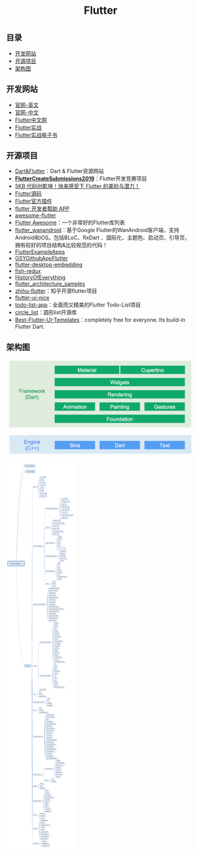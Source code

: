 <h1 align="center">Flutter<h1>

## 目录

* [开发网站](#开发网站)
* [开源项目](#开源项目)
* [架构图](#架构图)

## 开发网站

* [官网-英文](https://flutter.dev)
* [官网-中文](https://flutter-io.cn)
* [Flutter中文网](https://flutterchina.club)
* [Flutter实战](https://book.flutterchina.club/)
* [Flutter实战电子书](https://github.com/flutterchina/flutter-in-action)

## 开源项目

* [Dart&Flutter](https://pub.dev/)：Dart & Flutter资源网站
* [**FlutterCreateSubmissions2019**](https://github.com/pinkeshdarji/FlutterCreateSubmissions2019)：Flutter开发竞赛项目
* [5KB 代码创乾坤！快来感受下 Flutter 的美妙与潜力！](https://mp.weixin.qq.com/s?__biz=MzAwODY4OTk2Mg==&mid=2652049406&idx=1&sn=3baafcc89a06897792f130da199d1cba&chksm=808cafbbb7fb26ad91a21a7546da2f83b110b17b6ee86e2878169b8f35389895a9b5c1a7e98a&xtrack=1&scene=90&subscene=93&sessionid=1559179898&clicktime=1559179902&ascene=56&devicetype=android-25&version=2700043b&nettype=WIFI&abtest_cookie=BQABAAoACwASABMAFQAHACOXHgBWmR4AxJkeANyZHgDzmR4AA5oeAAmaHgAAAA%3D%3D&lang=zh_CN&pass_ticket=4tGg9D9qobHgioDuSC3WyaTqhGFHo%2BW5Z0gz4uy%2F0vOAwikjlAMoSEAJcq9ci%2Bbz&wx_header=1)
* [Flutter源码](https://github.com/flutter/flutter)
* [Flutter官方插件](https://github.com/flutter/plugins)
* [flutter 开发者帮助 APP](https://github.com/alibaba/flutter-go)
* [awesome-flutter](https://github.com/Solido/awesome-flutter)
* [Flutter Awesome](https://flutterawesome.com/)：一个非常好的Flutter库列表
* [flutter_wanandroid](https://github.com/Sky24n/flutter_wanandroid)：基于Google Flutter的WanAndroid客户端，支持Android和iOS。包括BLoC、RxDart 、国际化、主题色、启动页、引导页，拥有较好的项目结构&比较规范的代码！
* [FlutterExampleApps](https://github.com/iampawan/FlutterExampleApps)
* [GSYGithubAppFlutter](https://github.com/CarGuo/GSYGithubAppFlutter)
* [flutter-desktop-embedding](https://github.com/google/flutter-desktop-embedding)
* [fish-redux](https://github.com/alibaba/fish-redux)
* [HistoryOfEverything](https://github.com/2d-inc/HistoryOfEverything)
* [flutter_architecture_samples](https://github.com/brianegan/flutter_architecture_samples)
* [zhihu-flutter](https://github.com/HackSoul/zhihu-flutter)：知乎开源flutter项目
* [flutter-ui-nice](https://github.com/nb312/flutter-ui-nice)
* [todo-list-app](https://github.com/asjqkkkk/todo-list-app)：全面而又精美的Flutter Todo-List项目
* [circle_list](https://github.com/asjqkkkk/circle_list)：圆形list开源库
* [Best-Flutter-UI-Templates](https://github.com/mitesh77/Best-Flutter-UI-Templates)：completely free for everyone. Its build-in Flutter Dart.

## 架构图

![Flutter架构图](./images/FlutterFramework.png)


![Flutter架构图](./images/FlutterTree.png)